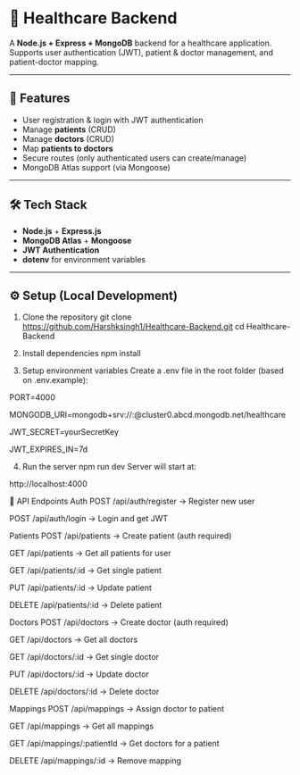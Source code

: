 # 🏥 Healthcare Backend

A **Node.js + Express + MongoDB** backend for a healthcare application.  
Supports user authentication (JWT), patient & doctor management, and patient-doctor mapping.

---

## 🚀 Features
- User registration & login with JWT authentication
- Manage **patients** (CRUD)
- Manage **doctors** (CRUD)
- Map **patients to doctors**
- Secure routes (only authenticated users can create/manage)
- MongoDB Atlas support (via Mongoose)

---

## 🛠 Tech Stack
- **Node.js** + **Express.js**
- **MongoDB Atlas** + **Mongoose**
- **JWT Authentication**
- **dotenv** for environment variables

---

## ⚙️ Setup (Local Development)

 1. Clone the repository
git clone https://github.com/Harshksingh1/Healthcare-Backend.git
     cd Healthcare-Backend


3. Install dependencies
npm install
4. Setup environment variables
Create a .env file in the root folder (based on .env.example):

  PORT=4000 

  MONGODB_URI=mongodb+srv://<user>:<password>@cluster0.abcd.mongodb.net/healthcare 

  JWT_SECRET=yourSecretKey 

  JWT_EXPIRES_IN=7d 

4. Run the server
npm run dev
Server will start at:

http://localhost:4000

🔑 API Endpoints
Auth
POST /api/auth/register → Register new user

POST /api/auth/login → Login and get JWT

Patients
POST /api/patients → Create patient (auth required)

GET /api/patients → Get all patients for user

GET /api/patients/:id → Get single patient

PUT /api/patients/:id → Update patient

DELETE /api/patients/:id → Delete patient

Doctors
POST /api/doctors → Create doctor (auth required)

GET /api/doctors → Get all doctors

GET /api/doctors/:id → Get single doctor

PUT /api/doctors/:id → Update doctor

DELETE /api/doctors/:id → Delete doctor

Mappings
POST /api/mappings → Assign doctor to patient

GET /api/mappings → Get all mappings

GET /api/mappings/:patientId → Get doctors for a patient

DELETE /api/mappings/:id → Remove mapping

